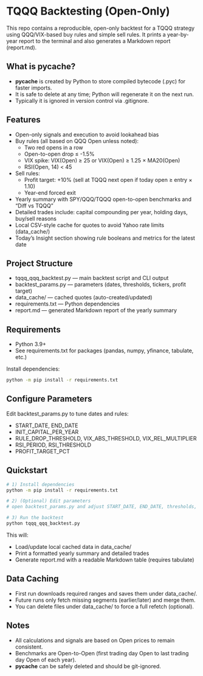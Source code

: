 # TQQQ Backtesting (Open-Only)

This repo contains a reproducible, open-only backtest for a TQQQ strategy using QQQ/VIX-based buy rules and simple sell rules. It prints a year-by-year report to the terminal and also generates a Markdown report (report.md).

## What is __pycache__?
- __pycache__ is created by Python to store compiled bytecode (.pyc) for faster imports.
- It is safe to delete at any time; Python will regenerate it on the next run.
- Typically it is ignored in version control via .gitignore.

## Features
- Open-only signals and execution to avoid lookahead bias
- Buy rules (all based on QQQ Open unless noted):
  - Two red opens in a row
  - Open-to-open drop ≤ -1.5%
  - VIX spike: VIX(Open) ≥ 25 or VIX(Open) ≥ 1.25 × MA20(Open)
  - RSI(Open, 14) < 45
- Sell rules:
  - Profit target: +10% (sell at TQQQ next open if today open ≥ entry × 1.10)
  - Year-end forced exit
- Yearly summary with SPY/QQQ/TQQQ open-to-open benchmarks and “Diff vs TQQQ”
- Detailed trades include: capital compounding per year, holding days, buy/sell reasons
- Local CSV-style cache for quotes to avoid Yahoo rate limits (data_cache/)
- Today’s Insight section showing rule booleans and metrics for the latest date

## Project Structure
- tqqq_qqq_backtest.py — main backtest script and CLI output
- backtest_params.py — parameters (dates, thresholds, tickers, profit target)
- data_cache/ — cached quotes (auto-created/updated)
- requirements.txt — Python dependencies
- report.md — generated Markdown report of the yearly summary

## Requirements
- Python 3.9+
- See requirements.txt for packages (pandas, numpy, yfinance, tabulate, etc.)

Install dependencies:
```bash
python -m pip install -r requirements.txt
```

## Configure Parameters
Edit backtest_params.py to tune dates and rules:
- START_DATE, END_DATE
- INIT_CAPITAL_PER_YEAR
- RULE_DROP_THRESHOLD, VIX_ABS_THRESHOLD, VIX_REL_MULTIPLIER
- RSI_PERIOD, RSI_THRESHOLD
- PROFIT_TARGET_PCT

## Quickstart
```bash
# 1) Install dependencies
python -m pip install -r requirements.txt

# 2) (Optional) Edit parameters
# open backtest_params.py and adjust START_DATE, END_DATE, thresholds, etc.

# 3) Run the backtest
python tqqq_qqq_backtest.py
```
This will:
- Load/update local cached data in data_cache/
- Print a formatted yearly summary and detailed trades
- Generate report.md with a readable Markdown table (requires tabulate)

## Data Caching
- First run downloads required ranges and saves them under data_cache/.
- Future runs only fetch missing segments (earlier/later) and merge them.
- You can delete files under data_cache/ to force a full refetch (optional).

## Notes
- All calculations and signals are based on Open prices to remain consistent.
- Benchmarks are Open-to-Open (first trading day Open to last trading day Open of each year).
- __pycache__ can be safely deleted and should be git-ignored.
